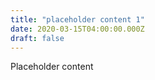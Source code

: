 ```yaml
---
title: "placeholder content 1"
date: 2020-03-15T04:00:00.000Z
draft: false
---
```



Placeholder content

